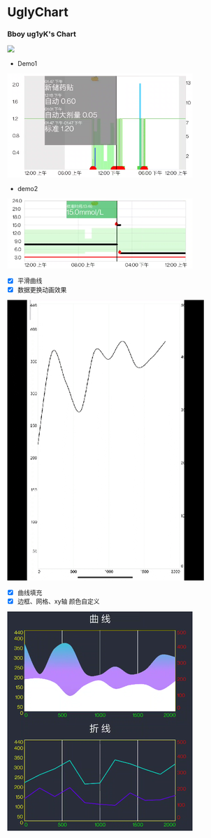 # UglyChart
### Bboy ug1yK's Chart 

[![](https://jitpack.io/v/mhgd3250905/UglyChart.svg)](https://jitpack.io/#mhgd3250905/UglyChart)



- Demo1

![image-20230920203328452](README.assets/image-20230920203328452.png)





- demo2

![image-20230920203356459](README.assets/image-20230920203356459.png)

- [x] 平滑曲线
- [x] 数据更换动画效果

![Media_230927_160525](README.assets/Media_230927_160525.gif)



- [x]  曲线填充
- [x] 边框、网格、xy轴 颜色自定义

![image-20231005202617503](README.assets/image-20231005202617503.png)

